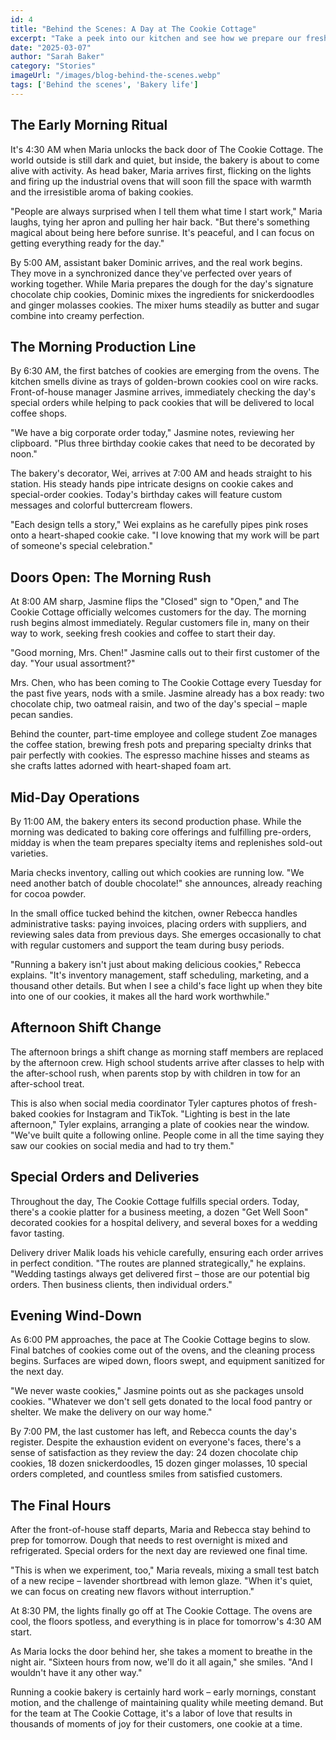 ```yaml
---
id: 4
title: "Behind the Scenes: A Day at The Cookie Cottage"
excerpt: "Take a peek into our kitchen and see how we prepare our fresh-baked treats every day."
date: "2025-03-07"
author: "Sarah Baker"
category: "Stories"
imageUrl: "/images/blog-behind-the-scenes.webp"
tags: ['Behind the scenes', 'Bakery life']
---
```


## The Early Morning Ritual

It's 4:30 AM when Maria unlocks the back door of The Cookie Cottage. The world outside is still dark and quiet, but inside, the bakery is about to come alive with activity. As head baker, Maria arrives first, flicking on the lights and firing up the industrial ovens that will soon fill the space with warmth and the irresistible aroma of baking cookies.

"People are always surprised when I tell them what time I start work," Maria laughs, tying her apron and pulling her hair back. "But there's something magical about being here before sunrise. It's peaceful, and I can focus on getting everything ready for the day."

By 5:00 AM, assistant baker Dominic arrives, and the real work begins. They move in a synchronized dance they've perfected over years of working together. While Maria prepares the dough for the day's signature chocolate chip cookies, Dominic mixes the ingredients for snickerdoodles and ginger molasses cookies. The mixer hums steadily as butter and sugar combine into creamy perfection.

## The Morning Production Line

By 6:30 AM, the first batches of cookies are emerging from the ovens. The kitchen smells divine as trays of golden-brown cookies cool on wire racks. Front-of-house manager Jasmine arrives, immediately checking the day's special orders while helping to pack cookies that will be delivered to local coffee shops.

"We have a big corporate order today," Jasmine notes, reviewing her clipboard. "Plus three birthday cookie cakes that need to be decorated by noon."

The bakery's decorator, Wei, arrives at 7:00 AM and heads straight to his station. His steady hands pipe intricate designs on cookie cakes and special-order cookies. Today's birthday cakes will feature custom messages and colorful buttercream flowers.

"Each design tells a story," Wei explains as he carefully pipes pink roses onto a heart-shaped cookie cake. "I love knowing that my work will be part of someone's special celebration."

## Doors Open: The Morning Rush

At 8:00 AM sharp, Jasmine flips the "Closed" sign to "Open," and The Cookie Cottage officially welcomes customers for the day. The morning rush begins almost immediately. Regular customers file in, many on their way to work, seeking fresh cookies and coffee to start their day.

"Good morning, Mrs. Chen!" Jasmine calls out to their first customer of the day. "Your usual assortment?"

Mrs. Chen, who has been coming to The Cookie Cottage every Tuesday for the past five years, nods with a smile. Jasmine already has a box ready: two chocolate chip, two oatmeal raisin, and two of the day's special – maple pecan sandies.

Behind the counter, part-time employee and college student Zoe manages the coffee station, brewing fresh pots and preparing specialty drinks that pair perfectly with cookies. The espresso machine hisses and steams as she crafts lattes adorned with heart-shaped foam art.

## Mid-Day Operations

By 11:00 AM, the bakery enters its second production phase. While the morning was dedicated to baking core offerings and fulfilling pre-orders, midday is when the team prepares specialty items and replenishes sold-out varieties.

Maria checks inventory, calling out which cookies are running low. "We need another batch of double chocolate!" she announces, already reaching for cocoa powder.

In the small office tucked behind the kitchen, owner Rebecca handles administrative tasks: paying invoices, placing orders with suppliers, and reviewing sales data from previous days. She emerges occasionally to chat with regular customers and support the team during busy periods.

"Running a bakery isn't just about making delicious cookies," Rebecca explains. "It's inventory management, staff scheduling, marketing, and a thousand other details. But when I see a child's face light up when they bite into one of our cookies, it makes all the hard work worthwhile."

## Afternoon Shift Change

The afternoon brings a shift change as morning staff members are replaced by the afternoon crew. High school students arrive after classes to help with the after-school rush, when parents stop by with children in tow for an after-school treat.

This is also when social media coordinator Tyler captures photos of fresh-baked cookies for Instagram and TikTok. "Lighting is best in the late afternoon," Tyler explains, arranging a plate of cookies near the window. "We've built quite a following online. People come in all the time saying they saw our cookies on social media and had to try them."

## Special Orders and Deliveries

Throughout the day, The Cookie Cottage fulfills special orders. Today, there's a cookie platter for a business meeting, a dozen "Get Well Soon" decorated cookies for a hospital delivery, and several boxes for a wedding favor tasting.

Delivery driver Malik loads his vehicle carefully, ensuring each order arrives in perfect condition. "The routes are planned strategically," he explains. "Wedding tastings always get delivered first – those are our potential big orders. Then business clients, then individual orders."

## Evening Wind-Down

As 6:00 PM approaches, the pace at The Cookie Cottage begins to slow. Final batches of cookies come out of the ovens, and the cleaning process begins. Surfaces are wiped down, floors swept, and equipment sanitized for the next day.

"We never waste cookies," Jasmine points out as she packages unsold cookies. "Whatever we don't sell gets donated to the local food pantry or shelter. We make the delivery on our way home."

By 7:00 PM, the last customer has left, and Rebecca counts the day's register. Despite the exhaustion evident on everyone's faces, there's a sense of satisfaction as they review the day: 24 dozen chocolate chip cookies, 18 dozen snickerdoodles, 15 dozen ginger molasses, 10 special orders completed, and countless smiles from satisfied customers.

## The Final Hours

After the front-of-house staff departs, Maria and Rebecca stay behind to prep for tomorrow. Dough that needs to rest overnight is mixed and refrigerated. Special orders for the next day are reviewed one final time.

"This is when we experiment, too," Maria reveals, mixing a small test batch of a new recipe – lavender shortbread with lemon glaze. "When it's quiet, we can focus on creating new flavors without interruption."

At 8:30 PM, the lights finally go off at The Cookie Cottage. The ovens are cool, the floors spotless, and everything is in place for tomorrow's 4:30 AM start.

As Maria locks the door behind her, she takes a moment to breathe in the night air. "Sixteen hours from now, we'll do it all again," she smiles. "And I wouldn't have it any other way."

Running a cookie bakery is certainly hard work – early mornings, constant motion, and the challenge of maintaining quality while meeting demand. But for the team at The Cookie Cottage, it's a labor of love that results in thousands of moments of joy for their customers, one cookie at a time.
